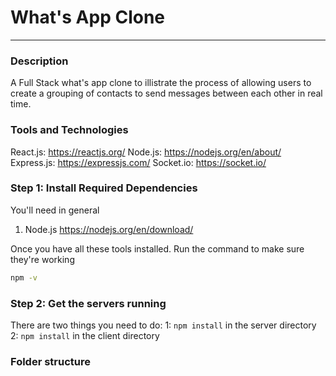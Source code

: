 # What's App Clone
***
### Description
A Full Stack what's app clone to illistrate the process of allowing users to create a grouping of contacts to send messages between each other in real time.
### Tools and Technologies
React.js: <https://reactjs.org/>
Node.js: <https://nodejs.org/en/about/>
Express.js: <https://expressjs.com/>
Socket.io: <https://socket.io/>

### Step 1: Install Required Dependencies
You'll need in general 
1. Node.js <https://nodejs.org/en/download/>

Once you have all these tools installed. Run the command to make sure they're working
```bash
npm -v
```

### Step 2: Get the servers running
There are two things you need to do: 
1: `npm install` in the server directory
2: `npm install` in the client directory

### Folder structure
```bash
```